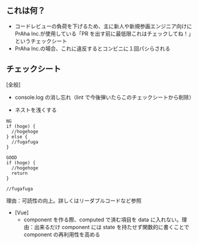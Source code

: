 ## これは何？

- コードレビューの負荷を下げるため、主に新人や新規参画エンジニア向けに PrAha Inc.が使用している「PR を出す前に最低限これはチェックしてね！」というチェックシート
- PrAha Inc.の場合、これに違反するとコンビニに１回パシらされる

## チェックシート

[全般]

- console.log の消し忘れ（lint で今後弾いたらこのチェックシートから削除）

- ネストを浅くする

```
NG
if (hoge) {
  //hogehoge
} else {
  //fugafuga
}

GOOD
if (hoge) {
  //hogehoge
  return
}

//fugafuga
```

理由：可読性の向上。詳しくはリーダブルコードなど参照

- [Vue]
  - component を作る際、computed で済む項目を data に入れない。理由：出来るだけ component には state を持たせず関数的に書くことで component の再利用性を高める
